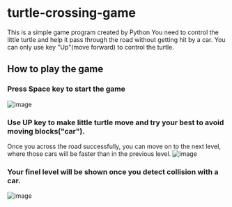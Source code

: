 # turtle-crossing-game
This is a simple game program created by Python
You need to control the little turtle and help it pass through the road without getting hit by a car.
You can only use key "Up"(move forward) to control the turtle.

## How to play the game
### Press Space key to start the game
![image](https://github.com/lottie0914-faye/turtle-crossing-game/blob/master/sample/start_game.png)

### Use UP key to make little turtle move and try your best to avoid moving blocks("car").
Once you across the road successfully, you can move on to the next level, where those cars will be faster than in the previous level.
![image](https://github.com/lottie0914-faye/turtle-crossing-game/blob/master/sample/during_game.png)

### Your finel level will be shown once you detect collision with a car.
![image](https://github.com/lottie0914-faye/turtle-crossing-game/blob/master/sample/end_game.png)
